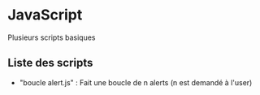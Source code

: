 # JavaScript
Plusieurs scripts basiques

## Liste des scripts
- "boucle alert.js" : Fait une boucle de n alerts (n est demandé à l'user)
